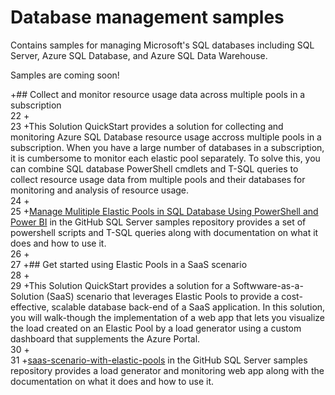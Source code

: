 # Database management samples

Contains samples for managing Microsoft's SQL databases including SQL Server, Azure SQL Database, and Azure SQL Data Warehouse.

Samples are coming soon!


+## Collect and monitor resource usage data across multiple pools in a subscription  
  22 +  
  23 +This Solution QuickStart provides a solution for collecting and monitoring Azure SQL Database resource usage accross multiple pools in a subscription. When you have a large number of databases in a subscription, it is cumbersome to monitor each elastic pool separately. To solve this, you can combine SQL database PowerShell cmdlets and T-SQL queries to collect resource usage data from multiple pools and their databases for monitoring and analysis of resource usage.   
  24 +  
  25 +[Manage Mulitiple Elastic Pools in SQL Database Using PowerShell and Power BI](https://github.com/Microsoft/sql-server-samples/tree/master/samples/manage/azure-sql-db-elastic-pools) in the GitHub SQL Server samples repository provides a set of powershell scripts and T-SQL queries along with documentation on what it does and how to use it.  
  26 +  
  27 +## Get started using Elastic Pools in a SaaS scenario  
  28 +  
  29 +This Solution QuickStart provides a solution for a Softwware-as-a-Solution (SaaS) scenario that leverages Elastic Pools to provide a cost-effective, scalable database back-end of a SaaS application. In this solution, you will walk-though the implementation of a web app that lets you visualize the load created on an Elastic Pool by a load generator using a custom dashboard that supplements the Azure Portal.  
  30 +  
  31 +[saas-scenario-with-elastic-pools](https://github.com/Microsoft/sql-server-samples/tree/master/samples/manage/azure-sql-db-elastic-pools-custom-dashboard) in the GitHub SQL Server samples repository provides a load generator and monitoring web app along with the documentation on what it does and how to use it.  
